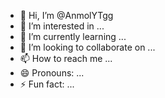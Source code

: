 - 👋 Hi, I’m @AnmolYTgg
- 👀 I’m interested in ...
- 🌱 I’m currently learning ...
- 💞️ I’m looking to collaborate on ...
- 📫 How to reach me ...
- 😄 Pronouns: ...
- ⚡ Fun fact: ...

<!---
AnmolYTgg/AnmolYTgg is a ✨ special ✨ repository because its `README.md` (this file) appears on your GitHub profile.
You can click the Preview link to take a look at your changes.
--->
